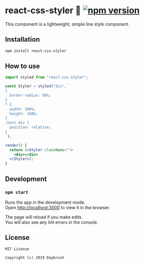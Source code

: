 # react-css-styler 👋 [![npm version](https://badge.fury.io/js/react-css-styler.svg)](https://badge.fury.io/js/react-css-styler)

This component is a lightweight, simple line style component.

## Installation

```sh
npm install react-css-styler
```
## How to use

```jsx
import styled from "react-css-styler";

const Styler = styled("div", `
{
  border-radius: 50%;
}
* {
  width: 100%;
  height: 100%;
}
:host div {
  position: relative;
}
`);

render() {
  return (<Styler className="">
    <div></div>
  </Styler>);
}
```
## Development

### `npm start`

Runs the app in the development mode.<br>
Open [http://localhost:3000](http://localhost:3000) to view it in the browser.

The page will reload if you make edits.<br>
You will also see any lint errors in the console.

## License

```
MIT License

Copyright (c) 2019 Daybrush
```